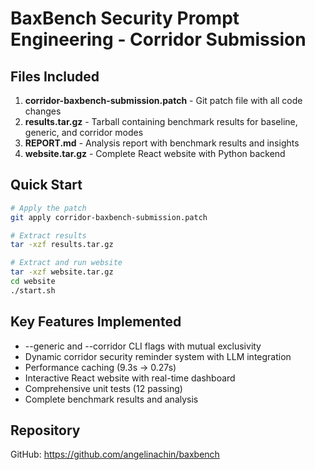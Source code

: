 # BaxBench Security Prompt Engineering - Corridor Submission

## Files Included

1. **corridor-baxbench-submission.patch** - Git patch file with all code changes
2. **results.tar.gz** - Tarball containing benchmark results for baseline, generic, and corridor modes
3. **REPORT.md** - Analysis report with benchmark results and insights
4. **website.tar.gz** - Complete React website with Python backend

## Quick Start

```bash
# Apply the patch
git apply corridor-baxbench-submission.patch

# Extract results
tar -xzf results.tar.gz

# Extract and run website
tar -xzf website.tar.gz
cd website
./start.sh
```

## Key Features Implemented

- --generic and --corridor CLI flags with mutual exclusivity
- Dynamic corridor security reminder system with LLM integration
- Performance caching (9.3s → 0.27s)
- Interactive React website with real-time dashboard
- Comprehensive unit tests (12 passing)
- Complete benchmark results and analysis

## Repository

GitHub: https://github.com/angelinachin/baxbench